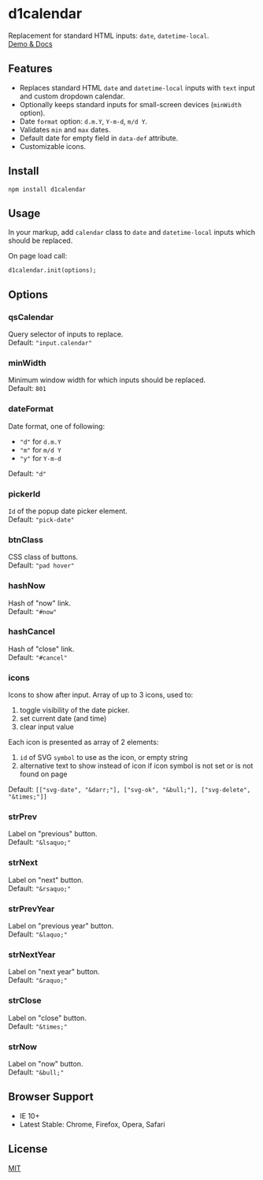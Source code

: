 # d1calendar

Replacement for standard HTML inputs: ``date``, ``datetime-local``.  
[Demo & Docs](http://vadimkor.ru/projects/d1#calendar)

## Features

* Replaces standard HTML ``date`` and ``datetime-local`` inputs with ``text`` input and custom dropdown calendar.
* Optionally keeps standard inputs for small-screen devices (``minWidth`` option).
* Date ``format`` option: ``d.m.Y``, ``Y-m-d``, ``m/d Y``.
* Validates ``min`` and ``max`` dates.
* Default date for empty field in ``data-def`` attribute.
* Customizable icons.

## Install

```
npm install d1calendar
```

## Usage

In your markup, add ``calendar`` class to ``date`` and ``datetime-local`` inputs which should be replaced.

On page load call:
```
d1calendar.init(options);
```

## Options

### qsCalendar

Query selector of inputs to replace.  
Default: ``"input.calendar"``

### minWidth

Minimum window width for which inputs should be replaced.  
Default: ``801``

### dateFormat

Date format, one of following:

* ``"d"`` for ``d.m.Y``
* ``"m"`` for ``m/d Y``
* ``"y"`` for ``Y-m-d``

Default: ``"d"``

### pickerId

``Id`` of the popup date picker element.  
Default: ``"pick-date"``

### btnClass

CSS class of buttons.  
Default: ``"pad hover"``

### hashNow

Hash of "now" link.  
Default: ``"#now"``

### hashCancel

Hash of "close" link.  
Default: ``"#cancel"``

### icons

Icons to show after input. Array of up to 3 icons, used to:
 
 1. toggle visibility of the date picker.
 2. set current date (and time)
 3. clear input value

Each icon is presented as array of 2 elements:
 1. ``id`` of SVG ``symbol`` to use as the icon, or empty string
 2. alternative text to show instead of icon if icon symbol is not set or is not found on page

Default: ``[["svg-date", "&darr;"], ["svg-ok", "&bull;"], ["svg-delete", "&times;"]]``

### strPrev

Label on "previous" button.  
Default: ``"&lsaquo;"``

### strNext

Label on "next" button.  
Default: ``"&rsaquo;"``

### strPrevYear

Label on "previous year" button.  
Default: ``"&laquo;"``

### strNextYear

Label on "next year" button.  
Default: ``"&raquo;"``

### strClose

Label on "close" button.  
Default: ``"&times;"``

### strNow

Label on "now" button.  
Default: ``"&bull;"``


## Browser Support

* IE 10+
* Latest Stable: Chrome, Firefox, Opera, Safari

## License

[MIT](./LICENSE)
